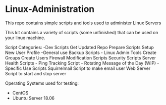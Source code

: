 # Linux-Administration

This repo contains simple scripts and tools used to administer Linux Servers

This kit contains a variety of scripts (some unfinished) that can be used on your linux machine. 

Script Categories:
    -Dev Scripts
        Get Updated Repo
        Prepare Scripts
        Setup New User Profile
    -General use
        Backup Scripts
    - Linux Admin Tools
        Create Groups
        Create Users
        Firewall Modification Scripts
        Security Scripts
        Server Health Scripts
    - Ping Tracking Script
    - Rotating Message of the Day (WIP)
    - Specific Use Scripts
        Squirrelmail Script to make email user
        Web Server Script to start and stop server

Operating Systems used for testing:
- CentOS
- Ubuntu Server 18.06
